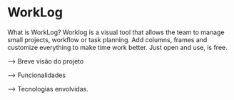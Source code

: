 # WorkLog
What is WorkLog? Worklog is a visual tool that allows the team to manage small projects, workflow or task planning. Add columns, frames and customize everything to make time work better. Just open and use, is free.


 --> Breve visão do projeto

 
 --> Funcionalidades
 
 
 --> Tecnologias envolvidas.

